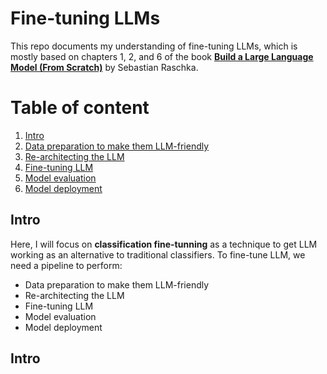 # Fine-tuning LLMs

This repo documents my understanding of fine-tuning LLMs, which is mostly based on chapters 1, 2, and 6 of the book **<a href="https://www.manning.com/books/build-a-large-language-model-from-scratch">Build a Large Language Model (From Scratch)</a>** by Sebastian Raschka. 

# Table of content

1. [Intro](#1)
2. [Data preparation to make them LLM-friendly](#2)
3. [Re-architecting the LLM](#3)
4. [Fine-tuning LLM](#4)
5. [Model evaluation](#10)
6. [Model deployment](#6)
  
<a name="1"></a> 
## Intro
Here, I will focus on **classification fine-tunning** as a technique to get LLM working as an alternative to traditional classifiers. To fine-tune LLM, we need a pipeline to perform:
- Data preparation to make them LLM-friendly
- Re-architecting the LLM
- Fine-tuning LLM
- Model evaluation
- Model deployment

<a name="1"></a>
## Intro

